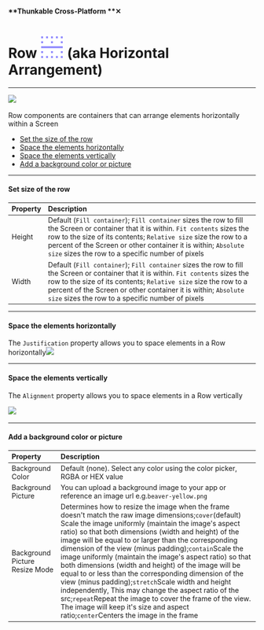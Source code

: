 #### **Thunkable Cross-Platform **✕

# Row  ![](/assets/iOSviewIconRow.png) \(aka Horizontal Arrangement\)

---

![](/assets/row-✕-fig-1.png)

Row components are containers that can arrange elements horizontally within a Screen

* [Set the size of the row](#set-size-of-the-row)
* [Space the elements horizontally](#space-the-elements-horizontally)
* [Space the elements vertically](#space-the-elements-vertically)
* [Add a background color or picture](#add-a-background-color-or-picture)

---

#### Set size of the row

| Property | Description |
| :--- | :--- |
| Height | Default \(`Fill container`\); `Fill container` sizes the row to fill the Screen or container that it is within. `Fit contents`  sizes the row to the size of its contents; `Relative size` size the row to a percent of the Screen or other container it is within; `Absolute size` sizes the row to a specific number of pixels |
| Width | Default \(`Fill container`\); `Fill container` sizes the row to fill the Screen or container that it is within. `Fit contents`  sizes the row to the size of its contents; `Relative size` size the row to a percent of the Screen or other container it is within; `Absolute size` sizes the row to a specific number of pixels |

---

#### Space the elements horizontally

The `Justification` property allows you to space elements in a Row horizontally![](/assets/spacing-✕-fig-1.png)

---

#### Space the elements vertically

The `Alignment` property allows you to space elements in a Row vertically

![](/assets/spacing-✕-fig-2.png)

---

#### Add a background color or picture

| Property | Description |
| :--- | :--- |
| Background Color | Default \(none\). Select any color using the color picker, RGBA or HEX value |
| Background Picture | You can upload a background image to your app or reference an image url e.g.`beaver-yellow.png` |
| Background Picture Resize Mode | Determines how to resize the image when the frame doesn't match the raw image dimensions;`cover`\(default\) Scale the image uniformly \(maintain the image's aspect ratio\) so that both dimensions \(width and height\) of the image will be equal to or larger than the corresponding dimension of the view \(minus padding\);`contain`Scale the image uniformly \(maintain the image's aspect ratio\) so that both dimensions \(width and height\) of the image will be equal to or less than the corresponding dimension of the view \(minus padding\);`stretch`Scale width and height independently, This may change the aspect ratio of the src;`repeat`Repeat the image to cover the frame of the view. The image will keep it's size and aspect ratio;`center`Centers the image in the frame |



